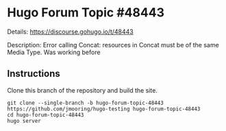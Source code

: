 # Hugo Forum Topic #48443

Details: <https://discourse.gohugo.io/t/48443>

Description: Error calling Concat: resources in Concat must be of the same Media Type. Was working before

## Instructions

Clone this branch of the repository and build the site.

```text
git clone --single-branch -b hugo-forum-topic-48443 https://github.com/jmooring/hugo-testing hugo-forum-topic-48443
cd hugo-forum-topic-48443
hugo server
```
